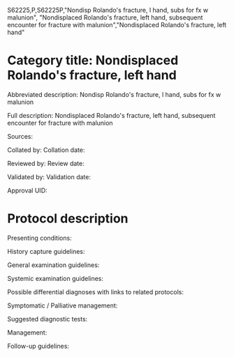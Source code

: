 S62225,P,S62225P,"Nondisp Rolando's fracture, l hand, subs for fx w malunion", "Nondisplaced Rolando's fracture, left hand, subsequent encounter for fracture with malunion","Nondisplaced Rolando's fracture, left hand"
# Category title: Nondisplaced Rolando's fracture, left hand

Abbreviated description: Nondisp Rolando's fracture, l hand, subs for fx w malunion

Full description: Nondisplaced Rolando's fracture, left hand, subsequent encounter for fracture with malunion

Sources:

Collated by:
Collation date:

Reviewed by:
Review date:

Validated by:
Validation date:

Approval UID:

# Protocol description

Presenting conditions:

History capture guidelines:

General examination guidelines:

Systemic examination guidelines:

Possible differential diagnoses with links to related protocols:

Symptomatic / Palliative management:

Suggested diagnostic tests:

Management:

Follow-up guidelines:
